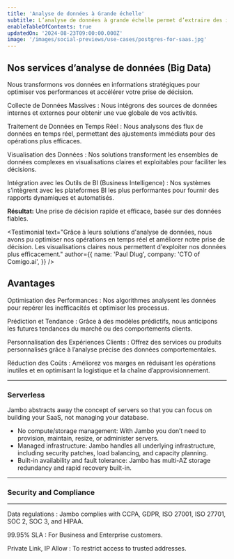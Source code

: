 ```yaml
---
title: 'Analyse de données à Grande échelle'
subtitle: L’analyse de données à grande échelle permet d’extraire des informations clés à partir de vastes volumes de données. Que ce soit pour anticiper les comportements des clients ou améliorer la gestion des opérations, les entreprises modernes tirent profit de cette capacité à convertir des données brutes en insights exploitables. Des algorithmes sophistiqués nous permettent de vous accompagner dans la prise de décisions éclairées et stratégiques.
enableTableOfContents: true
updatedOn: '2024-08-23T09:00:00.000Z'
image: '/images/social-previews/use-cases/postgres-for-saas.jpg'
---
```


<UseCaseContext />

## Nos services d’analyse de données (Big Data) 

Nous transformons vos données en informations stratégiques pour optimiser vos performances et accélérer votre prise de décision.

<DefinitionList bulletType="check">
Collecte de Données Massives 
: Nous intégrons des sources de données internes et externes pour obtenir une vue globale de vos activités.

Traitement de Données en Temps Réel
: Nous analysons des flux de données en temps réel, permettant des ajustements immédiats pour des opérations plus efficaces.

Visualisation des Données 
: Nos solutions transforment les ensembles de données complexes en visualisations claires et exploitables pour faciliter les décisions.

Intégration avec les Outils de BI (Business Intelligence) 
: Nos systèmes s’intègrent avec les plateformes BI les plus performantes pour fournir des rapports dynamiques et automatisés.
</DefinitionList>

**Résultat:**
Une prise de décision rapide et efficace, basée sur des données fiables.

<Testimonial
text="Grâce à leurs solutions d'analyse de données, nous avons pu optimiser nos opérations en temps réel et améliorer notre prise de décision. Les visualisations claires nous permettent d'exploiter nos données plus efficacement."
author={{
  name: 'Paul Dlug',
  company: 'CTO of Comigo.ai',
}}
/>

<CTA title="Optimisez vos données dès aujourd'hui" description="Rejoignez-nous et transformez vos données en informations stratégiques pour une meilleure prise de décision." />


## Avantages

<DefinitionList bulletType="check">
Optimisation des Performances
: Nos algorithmes analysent les données pour repérer les inefficacités et optimiser les processus.

Prédiction et Tendance
: Grâce à des modèles prédictifs, nous anticipons les futures tendances du marché ou des comportements clients.

Personnalisation des Expériences Clients
: Offrez des services ou produits personnalisés grâce à l’analyse précise des données comportementales.

Réduction des Coûts
: Améliorez vos marges en réduisant les opérations inutiles et en optimisant la logistique et la chaîne d’approvisionnement.
</DefinitionList>

---

### Serverless

Jambo abstracts away the concept of servers so that you can focus on building your SaaS, not managing your database.

- No compute/storage management: With Jambo you don’t need to provision, maintain, resize, or administer servers.
- Managed infrastructure: Jambo handles all underlying infrastructure, including security patches, load balancing, and capacity planning.
- Built-in availability and fault tolerance: Jambo has multi-AZ storage redundancy and rapid recovery built-in.

---

### Security and Compliance

---

<DefinitionList >

Data regulations
: Jambo complies with CCPA, GDPR, ISO 27001, ISO 27701, SOC 2, SOC 3, and HIPAA.

99.95% SLA
: For Business and Enterprise customers.

Private Link, IP Allow
: To restrict access to trusted addresses.

</DefinitionList>

<CTA title="Demandez une consultation gratuite pour découvrir comment nous pouvons optimiser vos données et améliorer vos performances." buttonText="Contact us" buttonUrl="/contact-sales" />
